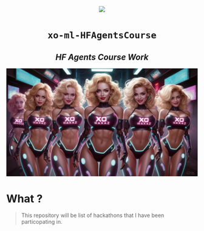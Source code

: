 <p align="center"><a href="https://x.com/xyizko" target="_blank" rel="noopener noreferrer"><img src="https://raw.githubusercontent.com/xyizko/xo-tagz/refs/heads/main/gfx/h.png"></a></p>

<h1 align="center"><code> xo-ml-HFAgentsCourse </code></h1>
<h2 align="center"><i>HF Agents Course Work</i></h2>

[![](./gfx/x.jpeg)](https://youtu.be/rxziz-IcBKQ?feature=shared)

# What ? 

> This repository will be list of hackathons that I have been particopating in. 

